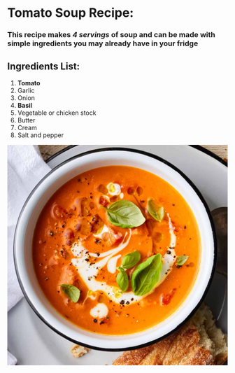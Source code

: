 # Tomato Soup Recipe:
### This recipe makes ***4 servings*** of soup and can be made with **simple ingredients** you may already have in your fridge

## Ingredients List:

1. **Tomato**
2. Garlic
3. Onion
4. **Basil**
5. Vegetable or chicken stock
6. Butter
7. Cream
8. Salt and pepper

![soup](https://github.com/lyuenyee/recipe/blob/main/recipe.jpg?raw=true)

